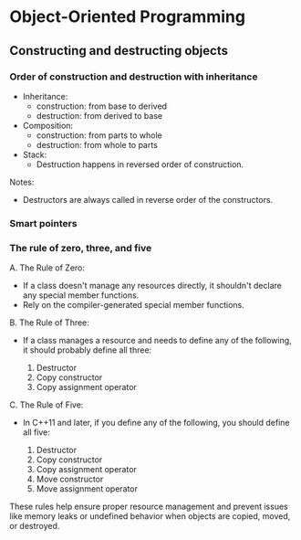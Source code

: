 # Object-Oriented Programming

## Constructing and destructing objects

### Order of construction and destruction with inheritance
 - Inheritance:
   - construction: from base to derived
   - destruction: from derived to base
 - Composition:
   - construction: from parts to whole
   - destruction: from whole to parts
 - Stack:
   - Destruction happens in reversed order of construction.

 Notes:
 - Destructors are always called in reverse order of the constructors.


### Smart pointers

### The rule of zero, three, and five

A. The Rule of Zero:
   - If a class doesn't manage any resources directly, it shouldn't declare any special member functions.
   - Rely on the compiler-generated special member functions.

B. The Rule of Three:
   - If a class manages a resource and needs to define any of the following, it should probably define all three:

     1) Destructor
     2) Copy constructor
     3) Copy assignment operator

C. The Rule of Five:
   - In C++11 and later, if you define any of the following, you should define all five:

     1) Destructor
     2) Copy constructor
     3) Copy assignment operator
     4) Move constructor
     5) Move assignment operator

These rules help ensure proper resource management and prevent issues like memory leaks or undefined behavior when objects are copied, moved, or destroyed.
